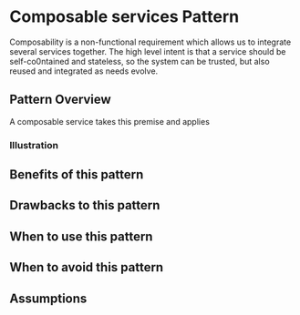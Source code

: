 # Composable services Pattern

Composability is a non-functional requirement which allows us to integrate several services together. The high level intent is that a service should be self-co0ntained and stateless, so the system can be trusted, but also reused and integrated as needs evolve.

## Pattern Overview

A composable service takes this premise and applies

### Illustration

## Benefits of this pattern

## Drawbacks to this pattern

## When to use this pattern

## When to avoid this pattern

## Assumptions
